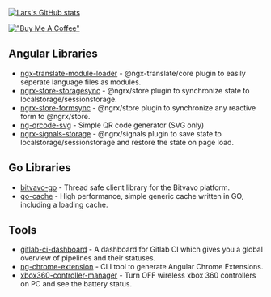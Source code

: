 [![Lars's GitHub stats](https://github-readme-stats.vercel.app/api?username=larscom&count_private=true&show_icons=true&theme=radical)](https://github.com/anuraghazra/github-readme-stats)

[!["Buy Me A Coffee"](https://www.buymeacoffee.com/assets/img/custom_images/orange_img.png)](https://www.buymeacoffee.com/larscom)

## Angular Libraries

 - [ngx-translate-module-loader](https://github.com/larscom/ngx-translate-module-loader) - @ngx-translate/core plugin to easily seperate language files as modules.
 - [ngrx-store-storagesync](https://github.com/larscom/ngrx-store-storagesync) - @ngrx/store plugin to synchronize state to localstorage/sessionstorage.
 - [ngrx-store-formsync](https://github.com/larscom/ngrx-store-formsync) -  @ngrx/store plugin to synchronize any reactive form to @ngrx/store.
 - [ng-qrcode-svg](https://github.com/larscom/ng-qrcode-svg) -  Simple QR code generator (SVG only)
 - [ngrx-signals-storage](https://github.com/larscom/ngrx-signals-storage) - @ngrx/signals plugin to save state to localstorage/sessionstorage and restore the state on page load.

## Go Libraries
 - [bitvavo-go](https://github.com/larscom/bitvavo-go) - Thread safe client library for the Bitvavo platform.
 - [go-cache](https://github.com/larscom/go-cache) - High performance, simple generic cache written in GO, including a loading cache.

## Tools
 - [gitlab-ci-dashboard](https://github.com/larscom/gitlab-ci-dashboard) - A dashboard for Gitlab CI which gives you a global overview of pipelines and their statuses.
 - [ng-chrome-extension](https://github.com/larscom/ng-chrome-extension) - CLI tool to generate Angular Chrome Extensions.
 - [xbox360-controller-manager](https://github.com/larscom/xbox360-controller-manager) - Turn OFF wireless xbox 360 controllers on PC and see the battery status.
